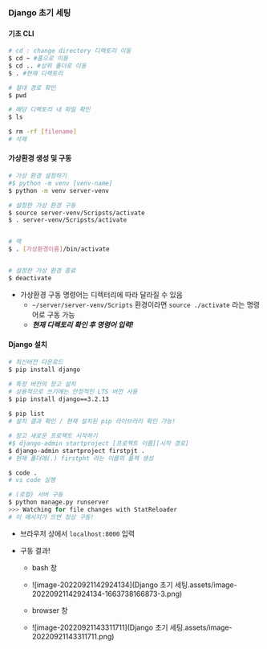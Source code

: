 ### Django 초기 세팅



#### 기초 CLI

```bash
# cd : change directory 디렉토리 이동
$ cd ~ #홈으로 이동 
$ cd .. #상위 폴더로 이동
$ . #현재 디렉토리

# 절대 경로 확인
$ pwd

# 해당 디렉토리 내 파일 확인
$ ls

$ rm -rf [filename]
# 삭제
```



#### 가상환경 생성 및 구동

```bash
# 가상 환경 설정하기
#$ python -m venv [venv-name]
$ python -m venv server-venv

# 설정한 가상 환경 구동
$ source server-venv/Scripsts/activate
$ . server-venv/Scripsts/activate


# 맥
$ . [가상환경이름]/bin/activate


# 설정한 가상 환경 종료
$ deactivate
```

- 가상환경 구동 명령어는 디렉터리에 따라 달라질 수 있음
  - `~/server/server-venv/Scripts` 환경이라면 `source ./activate` 라는 명령어로 구동 가능
  - ***현재 디렉토리 확인 후 명령어 입력!***

#### Django 설치

```bash
# 최신버전 다운로드
$ pip install django

# 특정 버전의 장고 설치
# 상용적으로 쓰기에는 안정적인 LTS 버전 사용
$ pip install django==3.2.13
 
$ pip list
# 설치 결과 확인 / 현재 설치된 pip 라이브러리 확인 가능!

# 장고 새로운 프로젝트 시작하기
#$ django-admin startproject [프로젝트 이름][시작 경로]
$ django-admin startproject firstpjt .
# 현재 폴더에(.) firstpht 라는 이름의 플젝 생성

$ code . 
# vs code 실행

# (로컬) 서버 구동
$ python manage.py runserver
>>> Watching for file changes with StatReloader
# 이 메시지가 뜨면 정상 구동!
```

- 브라우저 상에서 `localhost:8000` 입력



- 구동 결과!
  - bash 창
  - ![image-20220921142924134](Django 초기 세팅.assets/image-20220921142924134-1663738166873-3.png)
  
  
  
  - browser 창
  
  - ![image-20220921143311711](Django 초기 세팅.assets/image-20220921143311711.png)
  
    







